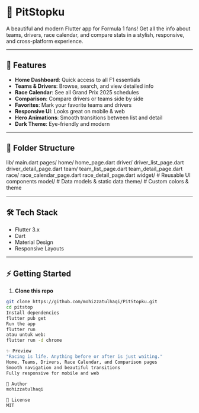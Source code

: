 # 🏁 PitStopku

A beautiful and modern Flutter app for Formula 1 fans! Get all the info about teams, drivers, race calendar, and compare stats in a stylish, responsive, and cross-platform experience.

---

## 🚀 Features

- **Home Dashboard**: Quick access to all F1 essentials  
- **Teams & Drivers**: Browse, search, and view detailed info  
- **Race Calendar**: See all Grand Prix 2025 schedules  
- **Comparison**: Compare drivers or teams side by side  
- **Favorites**: Mark your favorite teams and drivers  
- **Responsive UI**: Looks great on mobile & web  
- **Hero Animations**: Smooth transitions between list and detail  
- **Dark Theme**: Eye-friendly and modern  

---

## 📁 Folder Structure

lib/
main.dart
pages/
home/
home_page.dart
driver/
driver_list_page.dart
driver_detail_page.dart
team/
team_list_page.dart
team_detail_page.dart
race/
race_calendar_page.dart
race_detail_page.dart
widget/ # Reusable UI components
model/ # Data models & static data
theme/ # Custom colors & theme

---

## 🛠️ Tech Stack

- Flutter 3.x  
- Dart  
- Material Design  
- Responsive Layouts  

---

## ⚡ Getting Started

1. **Clone this repo**
```bash
git clone https://github.com/mohizzatulhaqi/PitStopku.git
cd pitstop
Install dependencies
flutter pub get
Run the app
flutter run
atau untuk web:
flutter run -d chrome

✨ Preview
"Racing is life. Anything before or after is just waiting."
Home, Teams, Drivers, Race Calendar, and Comparison pages
Smooth navigation and beautiful transitions
Fully responsive for mobile and web

👤 Author
mohizzatulhaqi

📄 License
MIT
